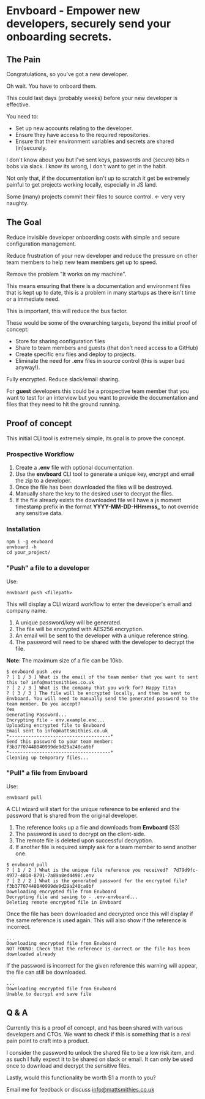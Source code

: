 
# Envboard - Empower new developers, securely send your onboarding secrets.

## The Pain

Congratulations, so you've got a new developer.

Oh wait. You have to onboard them.

This could last days (probably weeks) before your new developer is effective.

You need to:

- Set up new accounts relating to the developer.
- Ensure they have access to the required repositories.
- Ensure that their environment variables and secrets are shared (in)securely.

I don't know about you but I've sent keys, passwords and (secure) bits n bobs via slack. I know its wrong, I don't want to get in the habit.

Not only that, if the documentation isn't up to scratch it get be extremely painful to get projects working locally, especially in JS land.

Some (many) projects commit their files to source control. <- very very naughty.

## The Goal

Reduce invisible developer onboarding costs with simple and secure configuration management.

Reduce frustration of your new developer and reduce the pressure on other team members to help new team members get up to speed.

Remove the problem "It works on my machine".

This means ensuring that there is a documentation and environment files that is kept up to date, this is a problem in many startups as there isn't time or a immediate need.

This is important, this will reduce the bus factor.

These would be some of the overarching targets, beyond the initial proof of concept:

- Store for sharing configuration files
- Share to team members and guests (that don’t need access to a GitHub)
- Create specific env files and deploy to projects.
- Eliminate the need for **.env** files in source control (this is super bad anyway!).

Fully encrypted. Reduce slack/email sharing.

For **guest** developers this could be a prospective team member that you want to test for an interview but you want to provide the documentation and files that they need to hit the ground running.

## Proof of concept

This initial CLI tool is extremely simple, its goal is to prove the concept.

### Prospective Workflow

1) Create a **.env** file with optional documentation.
2) Use the **envboard** CLI tool to generate a unique key, encrypt and email the zip to a developer.
3) Once the file has been downloaded the files will be destroyed.
4) Manually share the key to the desired user to decrypt the files.
5) If the file already exists the downloaded file will have a js moment timestamp prefix in the format **YYYY-MM-DD-HHmmss_** to not override any sensitive data.

### Installation

```
npm i -g envboard
envboard -h
cd your_project/
```

### "Push" a file to a developer

Use:

```
envboard push <filepath>
```

This will display a CLI wizard workflow to enter the developer's email and company name.

1) A unique password/key will be generated.
2) The file will be encrypted with AES256 encryption.
3) An email will be sent to the developer with a unique reference string.
4) The password will need to be shared with the developer to decrypt the file.

**Note**: The maximum size of a file can be 10kb.

```
$ envboard push .env
? [ 1 / 3 ] What is the email of the team member that you want to sent this to? info@mattsmithies.co.uk
? [ 2 / 3 ] What is the company that you work for? Happy Titan
? [ 3 / 3 ] The file will be encrypted locally, and then be sent to Envboard. You will need to manually send the generated password to the team member. Do you accept?
Yes
Generating Password...
Encrypting file - env.example.enc...
Uploading encrypted file to Envboard
Email sent to info@mattsmithies.co.uk
*-------------------------------------*
Send this password to your team member:
f3b37707448040999de9d29a240ca9bf
*-------------------------------------*
Cleaning up temporary files...

```

### "Pull" a file from Envboard

Use:

```
envboard pull
```

A CLI wizard will start for the unique reference to be entered and the password that is shared from the original developer.

1) The reference looks up a file and downloads from **Envboard** (S3)
2) The password is used to decrypt on the client-side.
3) The remote file is deleted upon successful decryption.
4) If another file is required simply ask for a team member to send another one.

```
$ envboard pull
? [ 1 / 2 ] What is the unique file reference you received?  7d79d9fc-4977-4814-8791-7a89a8ed4498:.env
? [ 2 / 2 ] What is the generated password for the encrypted file? f3b37707448040999de9d29a240ca9bf
Downloading encrypted file from Envboard
Decrypting file and saving to - .env-envboard...
Deleting remote encrypted file in Envboard
```

Once the file has been downloaded and decrypted once this will display if the same reference is used again. This will also show if the reference is incorrect.

```
...
Downloading encrypted file from Envboard
NOT FOUND: Check that the reference is correct or the file has been downloaded already
```

If the password is incorrect for the given reference this warning will appear, the file can still be downloaded.

```
...
Downloading encrypted file from Envboard
Unable to decrypt and save file
```

## Q & A

Currently this is a proof of concept, and has been shared with various developers and CTOs. We want to check if this is something that is a real pain point to craft into a product.

I consider the password to unlock the shared file to be a low risk item, and as such I fully expect it to be shared on slack or email. It can only be used once to download and decrypt the sensitive files.

Lastly, would this functionality be worth $1 a month to you?

Email me for feedback or discuss [info@mattsmithies.co.uk](mailto:info@mattsmithies.co.uk)
